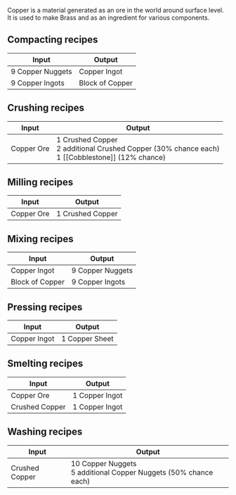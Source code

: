 Copper is a material generated as an ore in the world around surface level. It is used to make Brass and as an ingredient for various components.

## Compacting recipes
| Input  | Output |
| ------------- | ------------- |
| 9 Copper Nuggets | Copper Ingot |
| 9 Copper Ingots | Block of Copper |

## Crushing recipes
| Input  | Output |
| ------------- | ------------- |
| Copper Ore | 1 Crushed Copper <br> 2 additional Crushed Copper (30% chance each) <br> 1 [[Cobblestone]] (12% chance) |

## Milling recipes
| Input  | Output |
| ------------- | ------------- |
| Copper Ore | 1 Crushed Copper |

## Mixing recipes
| Input  | Output |
| ------------- | ------------- |
| Copper Ingot | 9 Copper Nuggets |
| Block of Copper | 9 Copper Ingots |

## Pressing recipes
| Input  | Output |
| ------------- | ------------- |
| Copper Ingot | 1 Copper Sheet |

## Smelting recipes
| Input  | Output |
| ------------- | ------------- |
| Copper Ore | 1 Copper Ingot |
| Crushed Copper | 1 Copper Ingot |

## Washing recipes
| Input  | Output |
| ------------- | ------------- |
| Crushed Copper | 10 Copper Nuggets <br> 5 additional Copper Nuggets (50% chance each) |